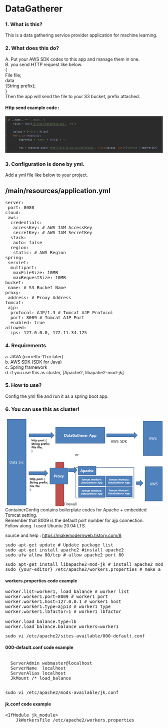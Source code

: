 # DataGatherer
### 1. What is this?
This is a data gathering service provider application
for machine learning.  

### 2. What does this do?
A. Put your AWS SDK codes to this app and manage them in one.  
B. you send HTTP request like below.  
{  
File file;  
data   
{String prefix};  
}  
Then the app will send the file to your S3 bucket, prefix attached.

#### Http send example code :
![img.png](img.png)

### 3. Configuration is done by yml.
Add a yml file like below to your project.
## /main/resources/application.yml 
<pre>
server:  
 port: 8080  
cloud:  
 aws:  
  credentials:  
   accessKey: # AWS IAM AccessKey  
   secretKey: # AWS IAM SecretKey  
  stack:  
   auto: false  
  region:  
   static: # AWS Region  
spring:  
 servlet:  
  multipart:  
   maxFileSize: 10MB  
   maxRequestSize: 10MB  
bucket:  
 name: # S3 Bucket Name  
proxy:  
 address: # Proxy Address  
tomcat:  
 ajp:  
  protocol: AJP/1.3 # Tomcat AJP Protocol  
  port: 8009 # Tomcat AJP Port  
  enabled: true  
allowed:
  ips: 127.0.0.0, 172.11.34.125
</pre>
### 4. Requirements
a. JAVA (corretto-11 or later)  
b. AWS SDK (SDK for Java)  
c. Spring framework   
d. if you use this as cluster, [Apache2, libapahe2-mod-jk]

### 5. How to use?
Config the yml file and run it as a spring boot app.
### 6. You can use this as cluster!  
![img_1.png](img_1.png)
ContainerConfig contains boilerplate codes for Apache + embedded Tomcat setting.   
Remember that 8009 is the default port number for ajp connection.  
Follow along. I used Ubuntu 20.04 LTS.

source and help :
https://makemodernweb.tistory.com/8

<pre>
sudo apt-get update # Update package list  
sudo apt-get install apache2 #install apache2
sudo ufw allow 80/tcp # allow apache2 port 80
</pre>

<pre>
sudo apt-get install libapache2-mod-jk # install apache2 mod_jk
sudo {your-editor} /etc/apache2/workers.properties # make a worker property file
</pre>

#### workers.properties code example  
<pre>
worker.list=worker1, load_balance # worker list
worker.worker1.port=8009 # worker1 port
worker.worker1.host=127.0.0.1 # worker1 host
worker.worker1.type=ajp13 # worker1 type
worker.worker1.lbfactor=1 # worker1 lbfactor

worker.load_balance.type=lb
worker.load_balance.balance_workers=worker1
</pre>

<pre>
sudo vi /etc/apache2/sites-available/000-default.conf
</pre>
#### 000-default.conf code example  
<pre>
<VirtualHost *:80>
  ServerAdmin webmaster@localhost 
  ServerName  localhost
  ServerAlias localhost
  JkMount /* load_balance
</VirtualHost>
</pre>

<pre>
sudo vi /etc/apache2/mods-available/jk.conf
</pre>
#### jk.conf code example
<pre>
&#60;IfModule jk_module&#62;
    JkWorkersFile /etc/apache2/workers.properties
</pre>